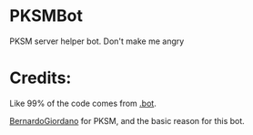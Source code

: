 # PKSMBot
PKSM server helper bot. Don't make me angry

# Credits:
Like 99% of the code comes from [.bot](https://github.com/GriffinG1/.bot).

[BernardoGiordano](https://github.com/BernardoGiordano) for PKSM, and the basic reason for this bot.
